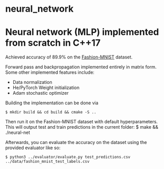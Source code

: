 # neural_network
Neural network (MLP) implemented from scratch in C++17
======================================================
Achieved accuracy of 89.9% on the [Fashion-MNIST](https://github.com/zalandoresearch/fashion-mnist) dataset.

Forward pass and backpropagation implemented entirely in matrix form.
Some other implemented features include:
  - Data normalization
  - He/PyTorch Weight initialization
  - Adam stochastic optimizer

Building the implementation can be done via

    $ mkdir build && cd build && cmake -S ..
    
Then run it on the Fashion-MNIST dataset with default hyperparameters. This will output test and train predictions in the current folder:
    $ make && ./neural-net

Afterwards, you can evaluate the accuracy on the dataset using the provided evaluator like so:

    $ python3 ../evaluator/evaluate.py test_predictions.csv ../data/fashion_mnist_test_labels.csv 
